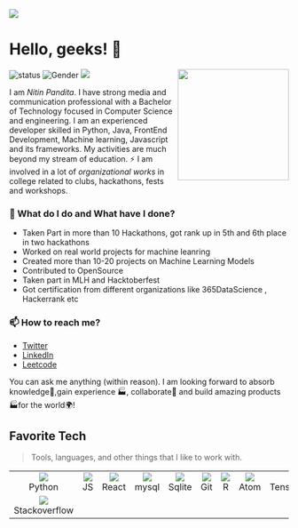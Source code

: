 <img src="https://user-images.githubusercontent.com/48784001/203785020-2b4826c1-7ddb-4de8-b65b-ebf6e04c5290.jpeg">

# Hello, geeks! 👋

<!--https://user-images.githubusercontent.com/5713670/87202985-820dcb80-c2b6-11ea-9f56-7ec461c497c3.gif-->
<img align='right' src='https://user-images.githubusercontent.com/5713670/87202985-820dcb80-c2b6-11ea-9f56-7ec461c497c3.gif' width='200'>

![status](https://img.shields.io/badge/status-up-brightgreen) ![Gender](https://img.shields.io/badge/gender-%F0%9F%A4%B5-lightgrey) ![](https://visitor-badge.glitch.me/badge?page_id=github.com/nitin-pandita)

I am _Nitin Pandita_. I have strong media and communication professional with a Bachelor of Technology focused in Computer Science and engineering. I am an experienced developer skilled in Python, Java, FrontEnd Development, Machine learning, Javascript and its frameworks. My activities are much beyond my stream of education. ⚡ I am involved in a lot of *organizational works* in college related to clubs, hackathons, fests and workshops.


### 🌱 What do I do and What have I done? 

- Taken Part in more than 10 Hackathons, got rank up in 5th and 6th place in two hackathons
- Worked on real world projects for machine leanring
- Created more than 10-20 projects on Machine Learning Models
- Contributed to OpenSource
- Taken part in MLH and Hacktoberfest
- Got certification from different organizations like 365DataScience , Hackerrank etc

### 📫 How to reach me?
- [Twitter](https://twitter.com/nitintwts) 
- [LinkedIn](https://www.linkedin.com/in/nitin-pandita-148070213/) 
- [Leetcode](https://leetcode.com/NitinPandita/)

You can ask me anything (within reason). I am looking forward to absorb knowledge🧠,gain experience 🏭, collaborate🤝 and build amazing products 🏭for the world🌍!



<h2 align="left" id="macropower-tech">Favorite Tech</h2>

> Tools, languages, and other things that I like to work with.

<table>
  <tr>
    <td align="center" width="96">
  <a href="https://skillicons.dev">
    <img src="https://skillicons.dev/icons?i=python" />
  </a>
      <br>Python
    </td>
    <td align="center" width="96">
  <a href="https://skillicons.dev">
    <img src="https://skillicons.dev/icons?i=js" />
  </a>
      <br>JS
    </td>
    <td align="center" width="96">
  <a href="https://skillicons.dev">
    <img src="https://skillicons.dev/icons?i=react" />
  </a>
      <br>React
    </td>
    <td align="center" width="96">
  <a href="https://skillicons.dev">
    <img src="https://skillicons.dev/icons?i=mysql" />
  </a>
      <br>mysql
    </td>
    <td align="center" width="96">
  <a href="https://skillicons.dev">
    <img src="https://skillicons.dev/icons?i=sqlite" />
  </a>
      <br>Sqlite
    </td>
    <td align="center" width="96">
  <a href="https://skillicons.dev">
    <img src="https://skillicons.dev/icons?i=git" />
  </a>
      <br>Git
    </td>
    <td align="center" width="96">
  <a href="https://skillicons.dev">
    <img src="https://skillicons.dev/icons?i=r" />
  </a>
      <br>R
    </td>
    <td align="center" width="96">
  <a href="https://skillicons.dev">
    <img src="https://skillicons.dev/icons?i=atom" />
  </a>
      <br>Atom
    </td>
        <td align="center" width="96">
  <a href="https://skillicons.dev">
    <img src="https://skillicons.dev/icons?i=tensorflow" />
  </a>
      <br>TensorFlow
    </td>
        <td align="center" width="96">
  <a href="https://skillicons.dev">
    <img src="https://skillicons.dev/icons?i=vscode" />
  </a>
      <br>VsCode 
    </td>
  </tr>
  <tr>
    <td align="center" width="96"> 
    <a href="https://skillicons.dev">
    <img src="https://skillicons.dev/icons?i=stackoverflow" />
  </a>
      <br>Stackoverflow
    </td>

  </tr>
</table>

